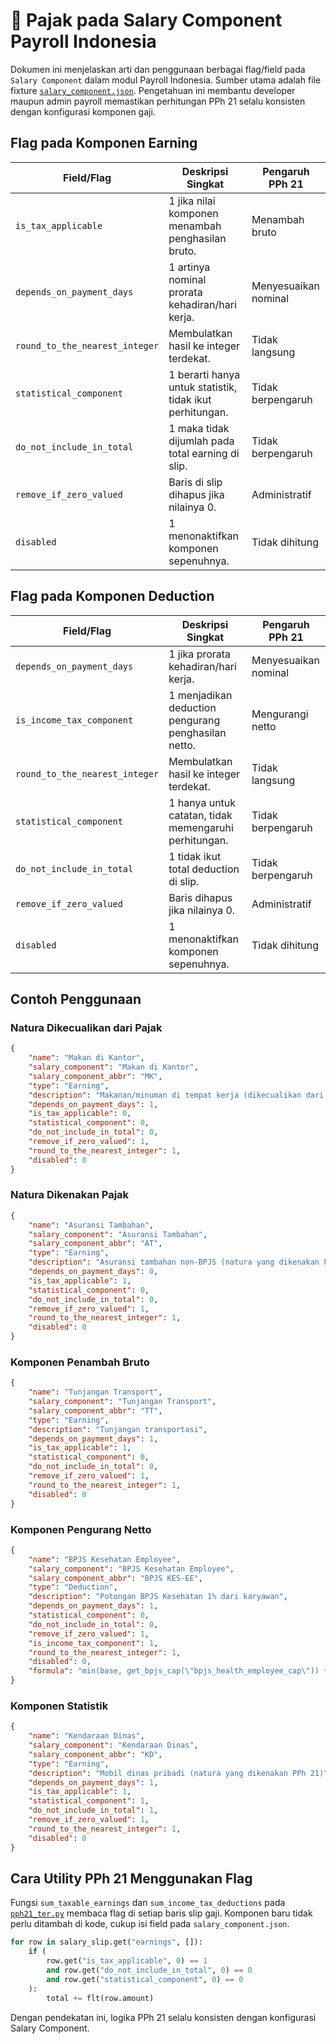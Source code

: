 # 📘 Pajak pada Salary Component Payroll Indonesia

Dokumen ini menjelaskan arti dan penggunaan berbagai flag/field pada `Salary Component` dalam modul Payroll Indonesia. Sumber utama adalah file fixture [`salary_component.json`](../payroll_indonesia/fixtures/salary_component.json). Pengetahuan ini membantu developer maupun admin payroll memastikan perhitungan PPh 21 selalu konsisten dengan konfigurasi komponen gaji.

## Flag pada Komponen **Earning**

| Field/Flag | Deskripsi Singkat | Pengaruh PPh 21 |
|------------|------------------|-----------------|
| `is_tax_applicable` | 1 jika nilai komponen menambah penghasilan bruto. | Menambah bruto |
| `depends_on_payment_days` | 1 artinya nominal prorata kehadiran/hari kerja. | Menyesuaikan nominal |
| `round_to_the_nearest_integer` | Membulatkan hasil ke integer terdekat. | Tidak langsung |
| `statistical_component` | 1 berarti hanya untuk statistik, tidak ikut perhitungan. | Tidak berpengaruh |
| `do_not_include_in_total` | 1 maka tidak dijumlah pada total earning di slip. | Tidak berpengaruh |
| `remove_if_zero_valued` | Baris di slip dihapus jika nilainya 0. | Administratif |
| `disabled` | 1 menonaktifkan komponen sepenuhnya. | Tidak dihitung |

## Flag pada Komponen **Deduction**

| Field/Flag | Deskripsi Singkat | Pengaruh PPh 21 |
|------------|------------------|-----------------|
| `depends_on_payment_days` | 1 jika prorata kehadiran/hari kerja. | Menyesuaikan nominal |
| `is_income_tax_component` | 1 menjadikan deduction pengurang penghasilan netto. | Mengurangi netto |
| `round_to_the_nearest_integer` | Membulatkan hasil ke integer terdekat. | Tidak langsung |
| `statistical_component` | 1 hanya untuk catatan, tidak memengaruhi perhitungan. | Tidak berpengaruh |
| `do_not_include_in_total` | 1 tidak ikut total deduction di slip. | Tidak berpengaruh |
| `remove_if_zero_valued` | Baris dihapus jika nilainya 0. | Administratif |
| `disabled` | 1 menonaktifkan komponen sepenuhnya. | Tidak dihitung |

## Contoh Penggunaan

### Natura Dikecualikan dari Pajak
```json
{
    "name": "Makan di Kantor",
    "salary_component": "Makan di Kantor",
    "salary_component_abbr": "MK",
    "type": "Earning",
    "description": "Makanan/minuman di tempat kerja (dikecualikan dari PPh 21 sesuai PMK 66/2023)",
    "depends_on_payment_days": 1,
    "is_tax_applicable": 0,
    "statistical_component": 0,
    "do_not_include_in_total": 0,
    "remove_if_zero_valued": 1,
    "round_to_the_nearest_integer": 1,
    "disabled": 0
}
```

### Natura Dikenakan Pajak
```json
{
    "name": "Asuransi Tambahan",
    "salary_component": "Asuransi Tambahan",
    "salary_component_abbr": "AT",
    "type": "Earning",
    "description": "Asuransi tambahan non-BPJS (natura yang dikenakan PPh 21)",
    "depends_on_payment_days": 0,
    "is_tax_applicable": 1,
    "statistical_component": 0,
    "do_not_include_in_total": 0,
    "remove_if_zero_valued": 1,
    "round_to_the_nearest_integer": 1,
    "disabled": 0
}
```

### Komponen Penambah Bruto
```json
{
    "name": "Tunjangan Transport",
    "salary_component": "Tunjangan Transport",
    "salary_component_abbr": "TT",
    "type": "Earning",
    "description": "Tunjangan transportasi",
    "depends_on_payment_days": 1,
    "is_tax_applicable": 1,
    "statistical_component": 0,
    "do_not_include_in_total": 0,
    "remove_if_zero_valued": 1,
    "round_to_the_nearest_integer": 1,
    "disabled": 0
}
```

### Komponen Pengurang Netto
```json
{
    "name": "BPJS Kesehatan Employee",
    "salary_component": "BPJS Kesehatan Employee",
    "salary_component_abbr": "BPJS KES-EE",
    "type": "Deduction",
    "description": "Potongan BPJS Kesehatan 1% dari karyawan",
    "depends_on_payment_days": 1,
    "statistical_component": 0,
    "do_not_include_in_total": 0,
    "remove_if_zero_valued": 1,
    "is_income_tax_component": 1,
    "round_to_the_nearest_integer": 1,
    "disabled": 0,
    "formula": "min(base, get_bpjs_cap(\"bpjs_health_employee_cap\")) * get_bpjs_rate(\"bpjs_health_employee_rate\") / 100"
}
```

### Komponen Statistik
```json
{
    "name": "Kendaraan Dinas",
    "salary_component": "Kendaraan Dinas",
    "salary_component_abbr": "KD",
    "type": "Earning",
    "description": "Mobil dinas pribadi (natura yang dikenakan PPh 21)",
    "depends_on_payment_days": 1,
    "is_tax_applicable": 1,
    "statistical_component": 1,
    "do_not_include_in_total": 1,
    "remove_if_zero_valued": 1,
    "round_to_the_nearest_integer": 1,
    "disabled": 0
}
```

## Cara Utility PPh 21 Menggunakan Flag

Fungsi `sum_taxable_earnings` dan `sum_income_tax_deductions` pada [`pph21_ter.py`](../payroll_indonesia/config/pph21_ter.py) membaca flag di setiap baris slip gaji. Komponen baru tidak perlu ditambah di kode, cukup isi field pada `salary_component.json`.

```python
for row in salary_slip.get("earnings", []):
    if (
        row.get("is_tax_applicable", 0) == 1
        and row.get("do_not_include_in_total", 0) == 0
        and row.get("statistical_component", 0) == 0
    ):
        total += flt(row.amount)
```

Dengan pendekatan ini, logika PPh 21 selalu konsisten dengan konfigurasi Salary Component.

